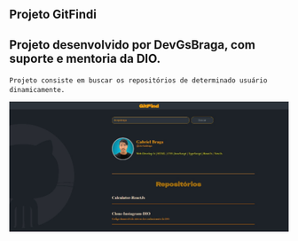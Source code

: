 ## Projeto GitFindi ##


## Projeto desenvolvido por DevGsBraga, com suporte e mentoria da DIO.

`Projeto consiste em buscar os repositórios de determinado usuário dinamicamente.`



![](./src/assets/projeto.jpg)


